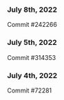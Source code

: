 ### July 8th, 2022

Commit #242266

### July 5th, 2022

Commit #314353


### July 4th, 2022

Commit #72281
